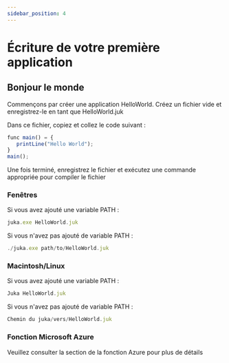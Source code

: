 ```yaml
---
sidebar_position: 4
---
```


# Écriture de votre première application

## Bonjour le monde
Commençons par créer une application HelloWorld. Créez un fichier vide et enregistrez-le en tant que HelloWorld.juk

Dans ce fichier, copiez et collez le code suivant :

```jsx
func main() = {
   printLine("Hello World");
}
main();
```

Une fois terminé, enregistrez le fichier et exécutez une commande appropriée pour compiler le fichier


### Fenêtres
Si vous avez ajouté une variable PATH :

```jsx
juka.exe HelloWorld.juk
```

Si vous n'avez pas ajouté de variable PATH :
```jsx
./juka.exe path/to/HelloWorld.juk
```

### Macintosh/Linux

Si vous avez ajouté une variable PATH :

```jsx
Juka HelloWorld.juk
```

Si vous n'avez pas ajouté de variable PATH :
```jsx
Chemin du juka/vers/HelloWorld.juk
```

### Fonction Microsoft Azure
Veuillez consulter la section de la fonction Azure pour plus de détails